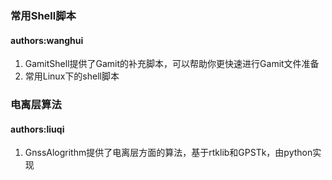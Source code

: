 ### 常用Shell脚本
#### authors:wanghui
1. GamitShell提供了Gamit的补充脚本，可以帮助你更快速进行Gamit文件准备
2. 常用Linux下的shell脚本
### 电离层算法
#### authors:liuqi
1. GnssAlogrithm提供了电离层方面的算法，基于rtklib和GPSTk，由python实现
